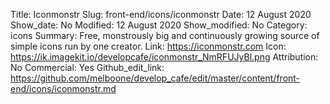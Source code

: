 Title: Iconmonstr
Slug: front-end/icons/iconmonstr
Date: 12 August 2020
Show_date: No
Modified: 12 August 2020
Show_modified: No
Category: icons
Summary: Free, monstrously big and continuously growing source of simple icons run by one creator.
Link: https://iconmonstr.com
Icon: https://ik.imagekit.io/developcafe/iconmonstr_NmRFUJyBl.png
Attribution: No
Commercial: Yes
Github_edit_link: https://github.com/melboone/develop_cafe/edit/master/content/front-end/icons/iconmonstr.md
